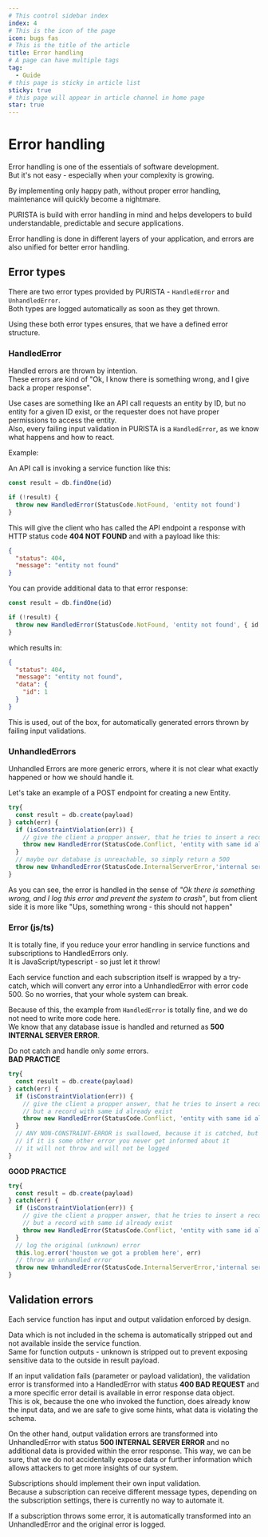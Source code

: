 ```yaml
---
# This control sidebar index
index: 4
# This is the icon of the page
icon: bugs fas
# This is the title of the article
title: Error handling
# A page can have multiple tags
tag:
  - Guide
# this page is sticky in article list
sticky: true
# this page will appear in article channel in home page
star: true
---
```


# Error handling

Error handling is one of the essentials of software development.  
But it's not easy - especially when your complexity is growing.

By implementing only happy path, without proper error handling, maintenance will quickly become a nightmare.

PURISTA is build with error handling in mind and helps developers to build understandable, predictable and secure applications.

Error handling is done in different layers of your application, and errors are also unified for better error handling.

## Error types

There are two error types provided by PURISTA - `HandledError` and `UnhandledError`.  
Both types are logged automatically as soon as they get thrown.

Using these both error types ensures, that we have a defined error structure.

### HandledError

Handled errors are thrown by intention.  
These errors are kind of "Ok, I know there is something wrong, and I give back a proper response".

Use cases are something like an API call requests an entity by ID, but no entity for a given ID exist, or the requester does not have proper permissions to access the entity.  
Also, every failing input validation in PURISTA is a `HandledError`, as we know what happens and how to react.

Example:

An API call is invoking a service function like this:

```typescript
const result = db.findOne(id)

if (!result) {
  throw new HandledError(StatusCode.NotFound, 'entity not found')
}

```

This will give the client who has called the API endpoint a response with HTTP status code **404 NOT FOUND** and with a payload like this:

```json
{
  "status": 404,
  "message": "entity not found"
}
```

You can provide additional data to that error response:

```typescript
const result = db.findOne(id)

if (!result) {
  throw new HandledError(StatusCode.NotFound, 'entity not found', { id })
}

```

which results in:

```json
{
  "status": 404,
  "message": "entity not found",
  "data": {
    "id": 1
  }
}
```

This is used, out of the box, for automatically generated errors thrown by failing input validations.

### UnhandledErrors

Unhandled Errors are more generic errors, where it is not clear what exactly happened or how we should handle it.

Let's take an example of a POST endpoint for creating a new Entity.

```typescript
try{
  const result = db.create(payload)
} catch(err) {
  if (isConstraintViolation(err)) {
    // give the client a propper answer, that he tries to insert a record, but a record with same id already exist
    throw new HandledError(StatusCode.Conflict, 'entity with same id already exist')
  }
  // maybe our database is unreachable, so simply return a 500
  throw new UnhandledError(StatusCode.InternalServerError,'internal server error')
}

```

As you can see, the error is handled in the sense of _"Ok there is something wrong, and I log this error and prevent the system to crash"_, but from client side it is more like "Ups, something wrong - this should not happen"

### Error (js/ts)

It is totally fine, if you reduce your error handling in service functions and subscriptions to HandledErrors only.  
It is JavaScript/typescript - so just let it throw!  

Each service function and each subscription itself is wrapped by a try-catch, which will convert any error into a UnhandledError with error code 500. So no worries, that your whole system can break.

Because of this, the example from `HandledError` is totally fine, and we do not need to write more code here.  
We know that any database issue is handled and returned as **500 INTERNAL SERVER ERROR**.

<Badge text="Avoid swallowing errors" type="danger"/>

Do not catch and handle only *some* errors.  
**BAD PRACTICE**

```typescript
try{
  const result = db.create(payload)
} catch(err) {
  if (isConstraintViolation(err)) {
    // give the client a propper answer, that he tries to insert a record,
    // but a record with same id already exist
    throw new HandledError(StatusCode.Conflict, 'entity with same id already exist')
  }
  // ANY NON-CONSTRAINT-ERROR is swallowed, because it is catched, but not handled
  // if it is some other error you never get informed about it
  // it will not throw and will not be logged
}
```

<Badge text="Log and throw" type="tip"/>

**GOOD PRACTICE**

```typescript
try{
  const result = db.create(payload)
} catch(err) {
  if (isConstraintViolation(err)) {
    // give the client a propper answer, that he tries to insert a record,
    // but a record with same id already exist
    throw new HandledError(StatusCode.Conflict, 'entity with same id already exist')
  }
  // log the original (unknown) error
  this.log.error('houston we got a problem here', err)
  // throw an unhandled error
  throw new UnhandledError(StatusCode.InternalServerError,'internal server error')
}
```

## Validation errors

Each service function has input and output validation enforced by design.

Data which is not included in the schema is automatically stripped out and not available inside the service function.  
Same for function outputs - unknown is stripped out to prevent exposing sensitive data to the outside in result payload.

If an input validation fails (parameter or payload validation), the validation error is transformed into a HandledError with status **400 BAD REQUEST** and a more specific error detail is available in error response data object.  
This is ok, because the one who invoked the function, does already know the input data, and we are safe to give some hints, what data is violating the schema.

On the other hand, output validation errors are transformed into UnhandledError with status **500 INTERNAL SERVER ERROR** and no additional data is provided within the error response.
This way, we can be sure, that we do not accidentally expose data or further information which allows attackers to get more insights of our system.

Subscriptions should implement their own input validation.  
Because a subscription can receive different message types, depending on the subscription settings, there is currently no way to automate it.

If a subscription throws some error, it is automatically transformed into an UnhandledError and the original error is logged.